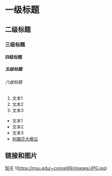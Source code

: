 # 一级标题
## 二级标题
### 三级标题
#### 四级标题
##### 五级标题
###### 六级标题
1. 文本1
2. 文本2
3. 文本3
- 文本1
- 文本2
- 文本3
- [别璐莎大傻瓜](http://scikit-learn.org/stable/modules/svm.html#svm-kernels)
## 链接和图片
[知乎](https://www.zhihu.com/question/20070065)
!(https://msu.edu/~connel69/images/JPG.jpg)

